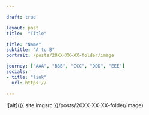 ```yaml
---

draft: true

layout: post
title:  "Title"

title: "Name" 
subtitle: "A to B"
portrait: /posts/20XX-XX-XX-folder/image

journey: ["AAA", "BBB", "CCC", "DDD", "EEE"]
socials: 
- title: "link"
  url: https://

---
```


![alt]({{ site.imgsrc }}/posts/20XX-XX-XX-folder/image)